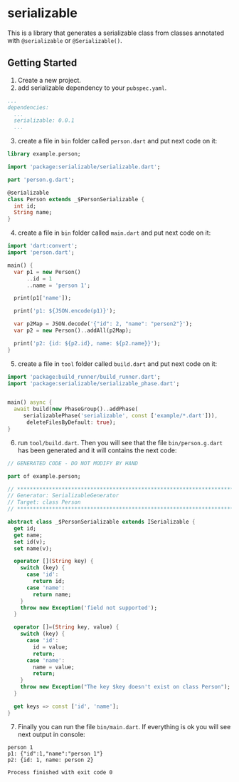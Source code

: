 # serializable

This is a library that generates a serializable class from classes annotated with
`@serializable` or `@Serializable()`.

## Getting Started

1. Create a new project.
2. add serializable dependency to your `pubspec.yaml`.

```yaml
...
dependencies:
  ...
  serializable: 0.0.1
  ...
```

3. create a file in `bin` folder called `person.dart` and put next code on it:

```dart
library example.person;

import 'package:serializable/serializable.dart';

part 'person.g.dart';

@serializable
class Person extends _$PersonSerializable {
  int id;
  String name;
}
```

4. create a file in `bin` folder called `main.dart` and put next code on it:

```dart
import 'dart:convert';
import 'person.dart';

main() {
  var p1 = new Person()
      ..id = 1
      ..name = 'person 1';

  print(p1['name']);

  print('p1: ${JSON.encode(p1)}');

  var p2Map = JSON.decode('{"id": 2, "name": "person2"}');
  var p2 = new Person()..addAll(p2Map);

  print('p2: {id: ${p2.id}, name: ${p2.name}}');
}
```

5. create a file in `tool` folder called `build.dart` and put next code on it:

```dart
import 'package:build_runner/build_runner.dart';
import 'package:serializable/serializable_phase.dart';


main() async {
  await build(new PhaseGroup()..addPhase(
     serializablePhase('serializable', const ['example/*.dart'])),
      deleteFilesByDefault: true);
}
```

6. run `tool/build.dart`. Then you will see that the file `bin/person.g.dart`
has been generated and it will contains the next code:

```dart
// GENERATED CODE - DO NOT MODIFY BY HAND

part of example.person;

// **************************************************************************
// Generator: SerializableGenerator
// Target: class Person
// **************************************************************************

abstract class _$PersonSerializable extends ISerializable {
  get id;
  get name;
  set id(v);
  set name(v);

  operator [](String key) {
    switch (key) {
      case 'id':
        return id;
      case 'name':
        return name;
    }
    throw new Exception('field not supported');
  }

  operator []=(String key, value) {
    switch (key) {
      case 'id':
        id = value;
        return;
      case 'name':
        name = value;
        return;
    }
    throw new Exception("The key $key doesn't exist on class Person");
  }

  get keys => const ['id', 'name'];
}
```

7. Finally you can run the file `bin/main.dart`. If everything is ok you will see next
output in console:

```
person 1
p1: {"id":1,"name":"person 1"}
p2: {id: 1, name: person 2}

Process finished with exit code 0
```